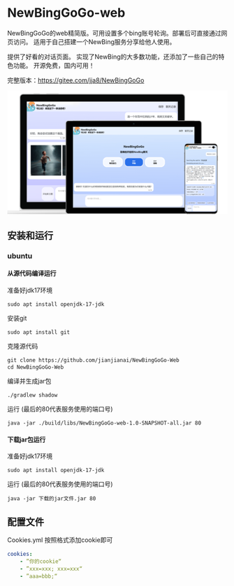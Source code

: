 # NewBingGoGo-web

NewBingGoGo的web精简版。可用设置多个bing账号轮询。部署后可直接通过网页访问。
适用于自己搭建一个NewBing服务分享给他人使用。

提供了好看的对话页面。
实现了NewBing的大多数功能，还添加了一些自己的特色功能。
开源免费，国内可用！

完整版本：https://gitee.com/jja8/NewBingGoGo

![](./docs/img/1.png)

## 安装和运行
### ubuntu
#### 从源代码编译运行
准备好jdk17环境
~~~
sudo apt install openjdk-17-jdk
~~~

安装git
~~~
sudo apt install git
~~~

克隆源代码
~~~
git clone https://github.com/jianjianai/NewBingGoGo-Web
cd NewBingGoGo-Web
~~~

编译并生成jar包
~~~
./gradlew shadow
~~~

运行 (最后的80代表服务使用的端口号)
~~~
java -jar ./build/libs/NewBingGoGo-web-1.0-SNAPSHOT-all.jar 80
~~~

#### 下载jar包运行

准备好jdk17环境
~~~
sudo apt install openjdk-17-jdk
~~~

运行 (最后的80代表服务使用的端口号)
~~~
java -jar 下载的jar文件.jar 80
~~~

## 配置文件
Cookies.yml 按照格式添加cookie即可
~~~ yaml
cookies: 
    - ”你的cookie“ 
    - ”xxx=xxx; xxx=xxx“
    - ”aaa=bbb;“
~~~
